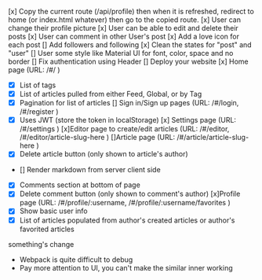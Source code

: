 [x] Copy the current route (/api/profile) then when it is refreshed,
redirect to home (or index.html whatever) then go to the copied route.
[x] User can change their profile picture
[x] User can be able to edit and delete their posts
[x] User can comment in other User's post
[x] Add a love icon for each post
[] Add followers and following
[x] Clean the states for "post" and "user"
[] User some style like Material UI for font, color, space and no border
[] Fix authentication using Header
[] Deploy your website
[x] Home page (URL: /#/ )
- [x] List of tags
- [x] List of articles pulled from either Feed, Global, or by Tag
- [x] Pagination for list of articles
[] Sign in/Sign up pages (URL: /#/login, /#/register )
- [x] Uses JWT (store the token in localStorage)
[x] Settings page (URL: /#/settings )
[x]Editor page to create/edit articles (URL: /#/editor, /#/editor/article-slug-here )
[]Article page (URL: /#/article/article-slug-here )
- [x] Delete article button (only shown to article's author)
- [] Render markdown from server client side
- [x] Comments section at bottom of page
- [x] Delete comment button (only shown to comment's author)
[x]Profile page (URL: /#/profile/:username, /#/profile/:username/favorites )
- [x] Show basic user info
- [x] List of articles populated from author's created articles or author's favorited articles

something's change

- Webpack is quite difficult to debug
- Pay more attention to UI, you can't make the similar inner working
